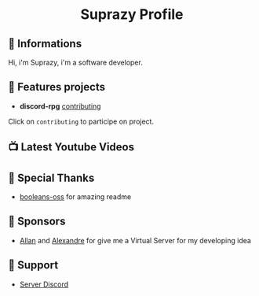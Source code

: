 <h1 align="center">
  Suprazy Profile
</h1>

## 👋 Informations

Hi, i'm Suprazy, i'm a software developer.

## 🧐 Features projects

- **discord-rpg** [contributing](https://github.com/SUPRAZY-DEV/discord-rpg)

Click on `contributing` to participe on project.

## 📺 Latest Youtube Videos
<!-- YOUTUBE:START -->
<!-- YOUTUBE:END -->


## 🙇 Special Thanks

- [booleans-oss](https://github.com/booleans-oss) for amazing readme

## 🙇 Sponsors

- [Allan](https://alls-heberg.fr) and [Alexandre](https://alls-heberg.fr) for give me a Virtual Server for my developing idea

## 🚀 Support

- [Server Discord](https://discord.gg/ftAVgjp)
